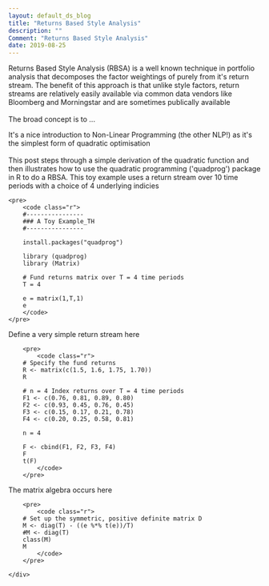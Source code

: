 ```yaml
---
layout: default_ds_blog
title: "Returns Based Style Analysis"
description: ""
Comment: "Returns Based Style Analysis"
date: 2019-08-25
---
```


<div id="wrapper">
	<div id="blog-page" class="blogcontainer">

Returns Based Style Analysis (RBSA) is a well known technique in portfolio analysis that decomposes the factor weightings of 
purely from it's return stream. The benefit of this approach is that unlike style factors, return streams are relatively easily available via common data vendors like 
Bloomberg and Morningstar and are sometimes publically available <br><br>
The broad concept is to ...

It's a nice introduction to Non-Linear Programming (the other NLP!) as it's the simplest form of quadratic optimisation <br><br>
This post steps through a simple derivation of the quadratic function and then illustrates how to use the quadratic programming ('quadprog') package in R to do a RBSA. This toy
example uses a return stream over 10 time periods with a choice of 4 underlying indicies 

	<pre>
		<code class="r">
		#----------------
		### A Toy Example_TH
		#----------------

		install.packages("quadprog")

		library (quadprog)
		library (Matrix)

		# Fund returns matrix over T = 4 time periods
		T = 4

		e = matrix(1,T,1)
		e
		</code>
	</pre>

Define a very simple return stream here

		<pre> 
			<code class="r">
		# Specify the fund returns
		R <- matrix(c(1.5, 1.6, 1.75, 1.70))
		R

		# n = 4 Index returns over T = 4 time periods
		F1 <- c(0.76, 0.81, 0.89, 0.80)
		F2 <- c(0.93, 0.45, 0.76, 0.45)
		F3 <- c(0.15, 0.17, 0.21, 0.78)
		F4 <- c(0.20, 0.25, 0.58, 0.81)

		n = 4

		F <- cbind(F1, F2, F3, F4)
		F
		t(F)
			</code>
		</pre>

The matrix algebra occurs here

		<pre> 
			<code class="r">
		# Set up the symmetric, positive definite matrix D
		M <- diag(T) - ((e %*% t(e))/T)
		#M <- diag(T)
		class(M)
		M
			</code>
		</pre>

	</div>
</div>
